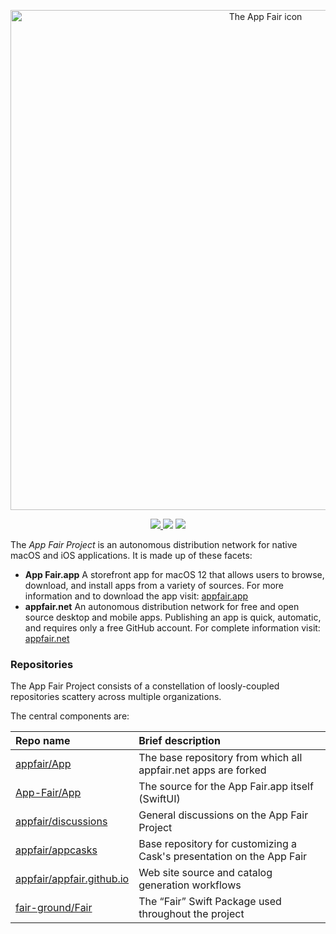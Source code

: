 <p align="center">
<a alt="Download the App Fair app for macOS 12" href="https://appfair.app"><img alt="The App Fair icon" align="center" style="height: 20vh;" src="https://appfair.net/appfair-icon.svg" /></a>
</p>
<p align="center">
   <a href="https://discord.gg/ZrnGQP6p3d">
    <img src="https://img.shields.io/discord/959553736450142268?color=7489d5&logo=discord&logoColor=ffffff" />
  </a>
  <img src="https://img.shields.io/static/v1?label=Status&message=Development+(beta)&color=darkred">
  <img src="https://img.shields.io/static/v1?label=License&message=AGPL+3.0&color=forestgreen">
</p>

The *App Fair Project* is an autonomous distribution network for native macOS and iOS applications. 
It is made up of these facets:

 * **App Fair.app** A storefront app for macOS 12 that allows users to browse, download, and install apps from a variety of sources. For more information and to download the app visit: [appfair.app](https://appfair.app)
 * **appfair.net** An autonomous distribution network for free and open source desktop and mobile apps. Publishing an app is quick, automatic, and requires only a free GitHub account. For complete information visit: [appfair.net](https://appfair.net)

### Repositories

The App Fair Project consists of a constellation of loosly-coupled repositories
scattery across multiple organizations.

The central components are:

| Repo name | Brief description |
| :--- | :--- |
| [appfair/App](https://github.com/appfair/App) | The base repository from which all appfair.net apps are forked |
| [App-Fair/App](https://github.com/App-Fair/App) | The source for the App Fair.app itself (SwiftUI) |
| [appfair/discussions](https://github.com/appfair/discussions) | General discussions on the App Fair Project |
| [appfair/appcasks](https://github.com/appfair/appcasks) | Base repository for customizing a Cask's presentation on the App Fair |
| [appfair/appfair.github.io](https://github.com/appfair/appfair.github.io) | Web site source and catalog generation workflows |
| [fair-ground/Fair](https://github.com/fair-ground/Fair) | The “Fair” Swift Package used throughout the project |
